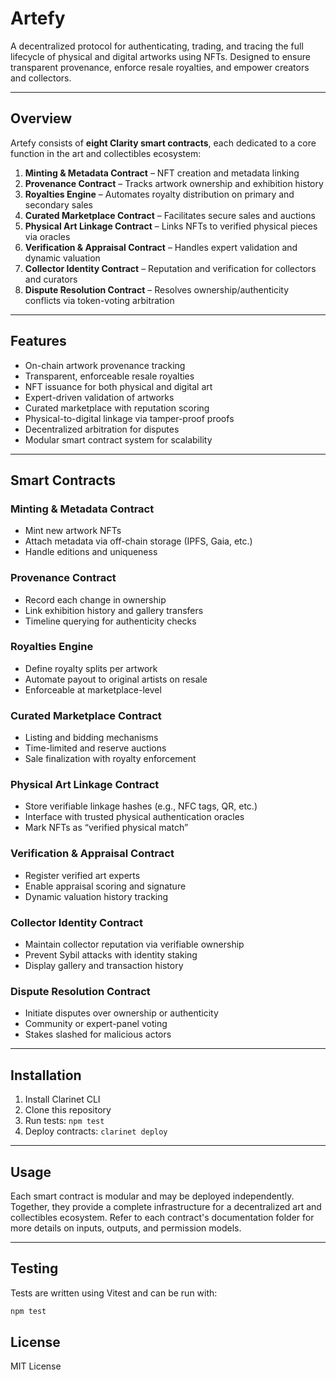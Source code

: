 # Artefy

A decentralized protocol for authenticating, trading, and tracing the full lifecycle of physical and digital artworks using NFTs. Designed to ensure transparent provenance, enforce resale royalties, and empower creators and collectors.

---

## **Overview**

Artefy consists of **eight Clarity smart contracts**, each dedicated to a core function in the art and collectibles ecosystem:

1. **Minting & Metadata Contract** – NFT creation and metadata linking  
2. **Provenance Contract** – Tracks artwork ownership and exhibition history  
3. **Royalties Engine** – Automates royalty distribution on primary and secondary sales  
4. **Curated Marketplace Contract** – Facilitates secure sales and auctions  
5. **Physical Art Linkage Contract** – Links NFTs to verified physical pieces via oracles  
6. **Verification & Appraisal Contract** – Handles expert validation and dynamic valuation  
7. **Collector Identity Contract** – Reputation and verification for collectors and curators  
8. **Dispute Resolution Contract** – Resolves ownership/authenticity conflicts via token-voting arbitration

---

## **Features**

- On-chain artwork provenance tracking  
- Transparent, enforceable resale royalties  
- NFT issuance for both physical and digital art  
- Expert-driven validation of artworks  
- Curated marketplace with reputation scoring  
- Physical-to-digital linkage via tamper-proof proofs  
- Decentralized arbitration for disputes  
- Modular smart contract system for scalability

---

## **Smart Contracts**

### **Minting & Metadata Contract**

- Mint new artwork NFTs  
- Attach metadata via off-chain storage (IPFS, Gaia, etc.)  
- Handle editions and uniqueness

### **Provenance Contract**

- Record each change in ownership  
- Link exhibition history and gallery transfers  
- Timeline querying for authenticity checks

### **Royalties Engine**

- Define royalty splits per artwork  
- Automate payout to original artists on resale  
- Enforceable at marketplace-level

### **Curated Marketplace Contract**

- Listing and bidding mechanisms  
- Time-limited and reserve auctions  
- Sale finalization with royalty enforcement

### **Physical Art Linkage Contract**

- Store verifiable linkage hashes (e.g., NFC tags, QR, etc.)  
- Interface with trusted physical authentication oracles  
- Mark NFTs as “verified physical match”

### **Verification & Appraisal Contract**

- Register verified art experts  
- Enable appraisal scoring and signature  
- Dynamic valuation history tracking

### **Collector Identity Contract**

- Maintain collector reputation via verifiable ownership  
- Prevent Sybil attacks with identity staking  
- Display gallery and transaction history

### **Dispute Resolution Contract**

- Initiate disputes over ownership or authenticity  
- Community or expert-panel voting  
- Stakes slashed for malicious actors

---

## **Installation**

1. Install Clarinet CLI  
2. Clone this repository  
3. Run tests: `npm test`  
4. Deploy contracts: `clarinet deploy`

---

## **Usage**

Each smart contract is modular and may be deployed independently. Together, they provide a complete infrastructure for a decentralized art and collectibles ecosystem. Refer to each contract's documentation folder for more details on inputs, outputs, and permission models.

---

## **Testing**

Tests are written using Vitest and can be run with:

```bash
npm test
```

## License

MIT License